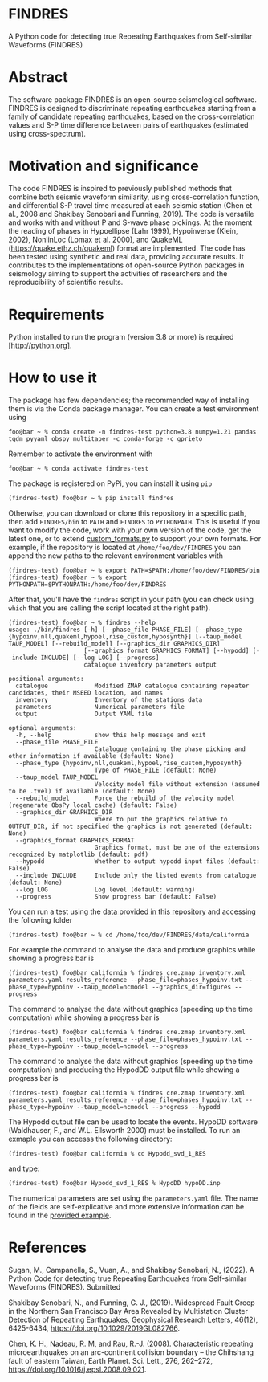 # FINDRES
A Python code for detecting true Repeating Earthquakes from Self-similar Waveforms (FINDRES)

# Abstract
The software package FINDRES is an open-source seismological software. FINDRES is designed 
to discriminate repeating earthquakes starting from a family of candidate repeating earthquakes, 
based on the cross-correlation values and S-P time difference between pairs of earthquakes 
(estimated using cross-spectrum).

# Motivation and significance

The code FINDRES is inspired to previously published methods that combine both seismic waveform 
similarity, using cross-correlation function, and differential S-P travel time measured at each 
seismic station (Chen et al., 2008 and Shakibay Senobari and Funning, 2019). The code is versatile 
and works with and without P and S-wave phase pickings. At the moment the reading of phases in 
Hypoellipse (Lahr 1999), Hypoinverse (Klein, 2002), NonlinLoc (Lomax et al. 2000), 
and QuakeML (https://quake.ethz.ch/quakeml) format are implemented. The code has been tested using 
synthetic and real data, providing accurate results. It contributes to the implementations of open-source
Python packages in seismology aiming to support the activities of researchers and the reproducibility of scientific
results.

# Requirements

Python installed to run the program (version 3.8 or more) is required [http://python.org]. 

# How to use it

The package has few dependencies; the recommended way of installing them is via the Conda package manager. You can
create a test environment using

```console
foo@bar ~ % conda create -n findres-test python=3.8 numpy=1.21 pandas tqdm pyyaml obspy multitaper -c conda-forge -c gprieto
```

Remember to activate the environment with

```console
foo@bar ~ % conda activate findres-test
```

The package is registered on PyPi, you can install it using `pip`

```console
(findres-test) foo@bar ~ % pip install findres
```

Otherwise, you can download or clone this repository in a specific path, then add `FINDRES/bin` to `PATH` and `FINDRES` to `PYTHONPATH`. This is useful if you want to modify the code, work with your own version of the code, get the latest one, or to extend [custom_formats.py](findres/custom_formats.py) to support your own formats. For example, if the repository is located at `/home/foo/dev/FINDRES` you can append the new paths to the relevant environment variables with

```console
(findres-test) foo@bar ~ % export PATH=$PATH:/home/foo/dev/FINDRES/bin
(findres-test) foo@bar ~ % export PYTHONPATH=$PYTHONPATH:/home/foo/dev/FINDRES
```

After that, you'll have the `findres` script in your path (you can check using `which` that you are calling the script located at the right path).

```console
(findres-test) foo@bar ~ % findres --help
usage: ./bin/findres [-h] [--phase_file PHASE_FILE] [--phase_type {hypoinv,nll,quakeml,hypoel,rise_custom,hyposynth}] [--taup_model TAUP_MODEL] [--rebuild_model] [--graphics_dir GRAPHICS_DIR]
                     [--graphics_format GRAPHICS_FORMAT] [--hypodd] [--include INCLUDE] [--log LOG] [--progress]
                     catalogue inventory parameters output

positional arguments:
  catalogue             Modified ZMAP catalogue containing repeater candidates, their MSEED location, and names
  inventory             Inventory of the stations data
  parameters            Numerical parameters file
  output                Output YAML file

optional arguments:
  -h, --help            show this help message and exit
  --phase_file PHASE_FILE
                        Catalogue containing the phase picking and other information if available (default: None)
  --phase_type {hypoinv,nll,quakeml,hypoel,rise_custom,hyposynth}
                        Type of PHASE_FILE (default: None)
  --taup_model TAUP_MODEL
                        Velocity model file without extension (assumed to be .tvel) if available (default: None)
  --rebuild_model       Force the rebuild of the velocity model (regenerate ObsPy local cache) (default: False)
  --graphics_dir GRAPHICS_DIR
                        Where to put the graphics relative to OUTPUT_DIR, if not specified the graphics is not generated (default: None)
  --graphics_format GRAPHICS_FORMAT
                        Graphics format, must be one of the extensions recognized by matplotlib (default: pdf)
  --hypodd              Whether to output hypodd input files (default: False)
  --include INCLUDE     Include only the listed events from catalogue (default: None)
  --log LOG             Log level (default: warning)
  --progress            Show progress bar (default: False)
```

You can run a test using the [data provided in this repository](data/california) and accessing the following folder 

```console
(findres-test) foo@bar ~ % cd /home/foo/dev/FINDRES/data/california
```

For example the command to analyse the
data and produce graphics while showing a progress bar is

```console
(findres-test) foo@bar california % findres cre.zmap inventory.xml parameters.yaml results_reference --phase_file=phases_hypoinv.txt --phase_type=hypoinv --taup_model=ncmodel --graphics_dir=figures --progress
```

The command to analyse the
data without graphics (speeding up the time computation) while showing a progress bar is

```console
(findres-test) foo@bar california % findres cre.zmap inventory.xml parameters.yaml results_reference --phase_file=phases_hypoinv.txt --phase_type=hypoinv --taup_model=ncmodel --progress
```

The command to analyse the
data without graphics (speeding up the time computation) and producing the HypodDD output file while showing a progress bar is

```console
(findres-test) foo@bar california % findres cre.zmap inventory.xml parameters.yaml results_reference --phase_file=phases_hypoinv.txt --phase_type=hypoinv --taup_model=ncmodel --progress --hypodd
```

The Hypodd output file can be used to locate the events. HypoDD software (Waldhauser, F., and W.L. Ellsworth 2000) must be installed.
To run an exmaple you can accesss the following directory:

```console
(findres-test) foo@bar california % cd Hypodd_svd_1_RES
```
and type:

```console
(findres-test) foo@bar Hypodd_svd_1_RES % HypoDD hypoDD.inp
```

The numerical parameters are set using the `parameters.yaml` file. The name of the fields are self-explicative and more
extensive information can be found in the [provided example](data/california/parameters.yaml).

# References

Sugan, M., Campanella, S., Vuan, A., and Shakibay Senobari, N., (2022). A Python Code for detecting true Repeating Earthquakes
from Self-similar Waveforms (FINDRES). Submitted

Shakibay Senobari, N., and Funning, G. J., (2019). Widespread Fault Creep in the Northern San Francisco Bay Area Revealed by
Multistation Cluster Detection of Repeating Earthquakes, Geophysical Research Letters, 46(12),
6425-6434, https://doi.org/10.1029/2019GL082766.

Chen, K. H., Nadeau, R. M, and Rau, R.-J. (2008). Characteristic repeating microearthquakes on an arc-continent
collision boundary – the Chihshang fault of eastern Taiwan, Earth Planet. Sci. Lett., 276,
262–272, https://doi.org/10.1016/j.epsl.2008.09.021.

